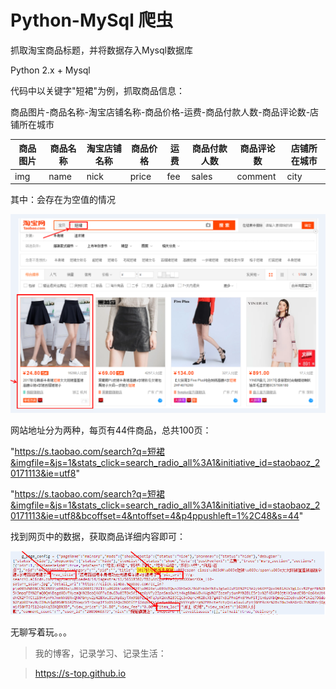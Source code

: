 # Python-MySql 爬虫

抓取淘宝商品标题，并将数据存入Mysql数据库

Python 2.x + Mysql

代码中以关键字"短裙"为例，抓取商品信息：

商品图片-商品名称-淘宝店铺名称-商品价格-运费-商品付款人数-商品评论数-店铺所在城市

商品图片  | 商品名称  | 淘宝店铺名称  | 商品价格  | 运费  | 商品付款人数  | 商品评论数  | 店铺所在城市
--------- | --------- | --------- | --------- | --------- | --------- | --------- | ---------
img  | name  | nick  | price  | fee  | sales  | comment  | city

其中：会存在为空值的情况

![image](image/1.png)

网站地址分为两种，每页有44件商品，总共100页：

"https://s.taobao.com/search?q=短裙&imgfile=&js=1&stats_click=search_radio_all%3A1&initiative_id=staobaoz_20171113&ie=utf8"

"https://s.taobao.com/search?q=短裙&imgfile=&js=1&stats_click=search_radio_all%3A1&initiative_id=staobaoz_20171113&ie=utf8&bcoffset=4&ntoffset=4&p4ppushleft=1%2C48&s=44"

找到网页中的数据，获取商品详细内容即可：

![image](image/2.png)

无聊写着玩。。。

>我的博客，记录学习、记录生活：

>https://s-top.github.io

